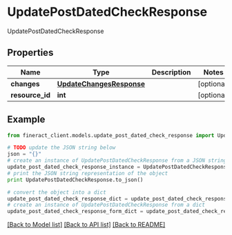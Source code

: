 # UpdatePostDatedCheckResponse

UpdatePostDatedCheckResponse

## Properties

Name | Type | Description | Notes
------------ | ------------- | ------------- | -------------
**changes** | [**UpdateChangesResponse**](UpdateChangesResponse.md) |  | [optional] 
**resource_id** | **int** |  | [optional] 

## Example

```python
from fineract_client.models.update_post_dated_check_response import UpdatePostDatedCheckResponse

# TODO update the JSON string below
json = "{}"
# create an instance of UpdatePostDatedCheckResponse from a JSON string
update_post_dated_check_response_instance = UpdatePostDatedCheckResponse.from_json(json)
# print the JSON string representation of the object
print UpdatePostDatedCheckResponse.to_json()

# convert the object into a dict
update_post_dated_check_response_dict = update_post_dated_check_response_instance.to_dict()
# create an instance of UpdatePostDatedCheckResponse from a dict
update_post_dated_check_response_form_dict = update_post_dated_check_response.from_dict(update_post_dated_check_response_dict)
```
[[Back to Model list]](../README.md#documentation-for-models) [[Back to API list]](../README.md#documentation-for-api-endpoints) [[Back to README]](../README.md)



